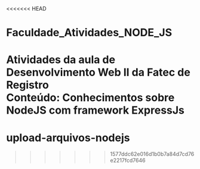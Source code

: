 <<<<<<< HEAD
# Faculdade_Atividades_NODE_JS

Atividades da aula de Desenvolvimento Web II da Fatec de Registro <br><b>Conteúdo:</b> Conhecimentos sobre NodeJS com framework ExpressJs
=======
# upload-arquivos-nodejs
>>>>>>> 1577ddc62e016d1b0b7a84d7cd76e2217fcd7646
